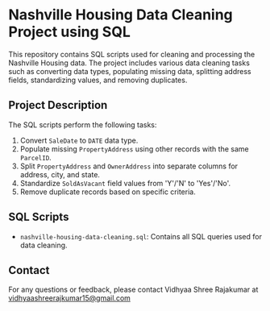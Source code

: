 # Nashville Housing Data Cleaning Project using SQL

This repository contains SQL scripts used for cleaning and processing the Nashville Housing data. The project includes various data cleaning tasks such as converting data types, populating missing data, splitting address fields, standardizing values, and removing duplicates.

## Project Description

The SQL scripts perform the following tasks:
1. Convert `SaleDate` to `DATE` data type.
2. Populate missing `PropertyAddress` using other records with the same `ParcelID`.
3. Split `PropertyAddress` and `OwnerAddress` into separate columns for address, city, and state.
4. Standardize `SoldAsVacant` field values from 'Y'/'N' to 'Yes'/'No'.
5. Remove duplicate records based on specific criteria.

## SQL Scripts

- `nashville-housing-data-cleaning.sql`: Contains all SQL queries used for data cleaning.

## Contact

For any questions or feedback, please contact Vidhyaa Shree Rajakumar at vidhyaashreerajkumar15@gmail.com

